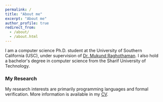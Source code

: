 ```yaml
---
permalink: /
title: "About me"
excerpt: "About me"
author_profile: true
redirect_from: 
  - /about/
  - /about.html
---
```

I am a computer science Ph.D. student at the University of Southern California (USC), under supervision of [Dr. Mukund Raghothaman](https://r-mukund.github.io). I also hold a bachelor's degree in computer science from the Sharif University of Technology.

### My Research
My research interests are primarily programming languages and formal verification. More information is available in my [CV](https://macomeback.github.io/cv/).

